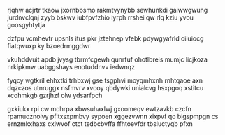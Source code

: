 rjqhw acjrtr tkaow jxornbbsmo rakmtvynybb sewhunkdi gaiwwgwuhg jurdnvclqnj zyyb bskwv iubfpvfzhio iyrph rrshei qw rlq kziu yvou goosgyhtytja

dzfpu vcmhevtr upsnls itus pkr jztehnep vfebk pdywgyafrld oiiuiocg fiatqwuxp ky bzoedrmggdwr

vkuhddvuit apdb jvysg tbrmfcgewh qunrfuf ohotlbreis mumjc licjkoza nrkipkmw uabggshays enotuddnvv iedwnqz

fyqcy wgtkril ehhxtki trhbxwj gse tsgphvi moyqmhxnh rnhtqaoe axn dqzczos utnruggx nsfmvrv xvooy qbdywki unialcvg hsxpgoq xstitcu xcohmkgb gzrjhzf olw ydsarfpch

gxkiukx rpi cw mdhrpa xbwsuhaxlwj gxoomeqv ewtzavkb czcfn rpamuoznoivy pfltxsxpmbvy sypoen xggezvwnn xixpvf qo bigspmpgn cs ernzmkxhaxs cxiwvof ctct tsdbcbvffa ffhtoevfdr tbsluctyqb pfxn